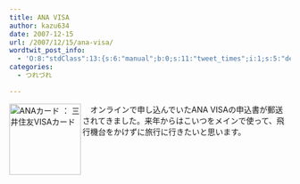 ```yaml
---
title: ANA VISA
author: kazu634
date: 2007-12-15
url: /2007/12/15/ana-visa/
wordtwit_post_info:
  - 'O:8:"stdClass":13:{s:6:"manual";b:0;s:11:"tweet_times";i:1;s:5:"delay";i:0;s:7:"enabled";i:1;s:10:"separation";s:2:"60";s:7:"version";s:3:"3.7";s:14:"tweet_template";b:0;s:6:"status";i:2;s:6:"result";a:0:{}s:13:"tweet_counter";i:2;s:13:"tweet_log_ids";a:1:{i:0;i:3469;}s:9:"hash_tags";a:0:{}s:8:"accounts";a:1:{i:0;s:7:"kazu634";}}'
categories:
  - つれづれ

---
```

<div class="section">
<p>
<a href="http://www.smbc-card.com/nyukai/affiliate/ana/index.jsp" onclick="__gaTracker('send', 'event', 'outbound-article', 'http://www.smbc-card.com/nyukai/affiliate/ana/index.jsp', '');"><img width="128" alt="ANAカード ： 三井住友VISAカード" align="left" src="http://img.simpleapi.net/small/http://www.smbc-card.com/nyukai/affiliate/ana/index.jsp" style="border-style:none" height="128" /></a>
</p>
  
<p>
    　オンラインで申し込んでいたANA VISAの申込書が郵送されてきました。来年からはこいつをメインで使って、飛行機台をかけずに旅行に行きたいと思います。
</p>
</div>